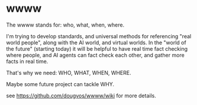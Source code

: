 # wwww

The wwww stands for: who, what, when, where.

I'm trying to develop standards, and universal methods for referencing "real world people", along with the AI world, and virtual worlds. In the "world of the future" (starting today) it will be helpful to have real time fact checking where people, and AI agents can fact check each other, and gather more facts in real time. 

That's why we need: WHO, WHAT, WHEN, WHERE.

Maybe some future project can tackle WHY.

see https://github.com/dougvos/wwww/wiki  for more details.
